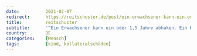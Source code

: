 ```yaml
---
date:          2021-02-07
redirect:      https://reitschuster.de/post/ein-erwachsener-kann-ein-oder-15-jahre-abhaken-ein-kind-nicht/
title:         reitschuster
subtitle:      '“Ein Erwachsener kann ein oder 1,5 Jahre abhaken. Ein Kind nicht.”'
country:       DE
categories:    [Mensch]
tags:          [kind, kollateralschäden]
---
```

